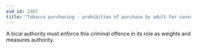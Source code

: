 ```yaml
---
esd_id: 2407
title: "Tobacco purchasing - prohibition of purchase by adult for consumption by child"
---
```


A local authority must enforce this criminal offence in its role as weights and measures authority.

